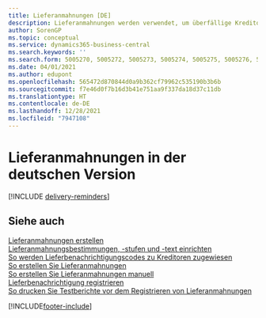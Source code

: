 ```yaml
---
title: Lieferanmahnungen [DE]
description: Lieferanmahnungen werden verwendet, um überfällige Kreditorenlieferungen zu verfolgen und um Kreditoren an überfällige Lieferungen in der deutschen Version zu erinnern.
author: SorenGP
ms.topic: conceptual
ms.service: dynamics365-business-central
ms.search.keywords: ''
ms.search.form: 5005270, 5005272, 5005273, 5005274, 5005275, 5005276, 5005280
ms.date: 04/01/2021
ms.author: edupont
ms.openlocfilehash: 565472d870844d0a9b362cf79962c535190b3b6b
ms.sourcegitcommit: f7e46d0f7b16d3b41e751aa9f337da18d37c11db
ms.translationtype: HT
ms.contentlocale: de-DE
ms.lasthandoff: 12/28/2021
ms.locfileid: "7947108"
---
```

# <a name="delivery-reminders-in-the-german-version"></a>Lieferanmahnungen in der deutschen Version

[!INCLUDE [delivery-reminders](../includes/ATCHDE/delivery-reminders.md)]

## <a name="see-also"></a>Siehe auch

[Lieferanmahnungen erstellen](how-to-set-up-delivery-reminders.md)  
[Lieferanmahnungsbestimmungen, -stufen und -text einrichten](how-to-set-up-delivery-reminder-terms-levels-and-text.md)  
[So werden Lieferbenachrichtigungscodes zu Kreditoren zugewiesen](how-to-assign-delivery-reminder-codes-to-vendors.md)  
[So erstellen Sie Lieferanmahnungen](how-to-generate-delivery-reminders.md)  
[So erstellen Sie Lieferanmahnungen manuell](how-to-create-delivery-reminders-manually.md)  
[Lieferbenachrichtigung registrieren](how-to-issue-delivery-reminders.md)  
[So drucken Sie Testberichte vor dem Registrieren von Lieferanmahnungen](how-to-print-test-reports-for-delivery-reminders.md)  


[!INCLUDE[footer-include](../../includes/footer-banner.md)]